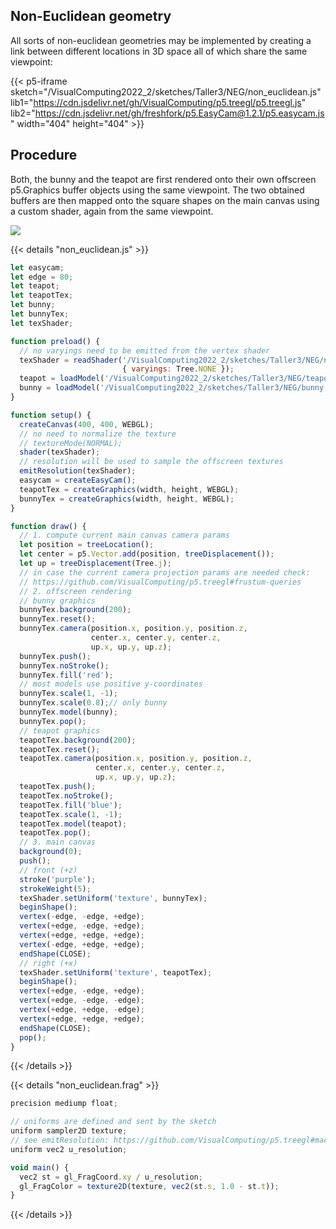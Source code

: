 ## Non-Euclidean geometry #
All sorts of non-euclidean geometries may be implemented by creating a link between different locations in 3D space all of which share the same viewpoint:

{{< p5-iframe sketch="/VisualComputing2022_2/sketches/Taller3/NEG/non_euclidean.js" lib1="https://cdn.jsdelivr.net/gh/VisualComputing/p5.treegl/p5.treegl.js" 
lib2="https://cdn.jsdelivr.net/gh/freshfork/p5.EasyCam@1.2.1/p5.easycam.js" width="404" height="404"  >}}
## Procedure #
Both, the bunny and the teapot are first rendered onto their own offscreen p5.Graphics buffer objects using the same viewpoint. The two obtained buffers are then mapped onto the square shapes on the main canvas using a custom shader, again from the same viewpoint.

<img src="/VisualComputing2022_2/sketches/Taller3/NEG/procedure.png">


{{< details "non_euclidean.js" >}}
```js
let easycam;
let edge = 80;
let teapot;
let teapotTex;
let bunny;
let bunnyTex;
let texShader;

function preload() {
  // no varyings need to be emitted from the vertex shader
  texShader = readShader('/VisualComputing2022_2/sketches/Taller3/NEG/non_euclidean.frag',
                         { varyings: Tree.NONE });
  teapot = loadModel('/VisualComputing2022_2/sketches/Taller3/NEG/teapot.obj', true);
  bunny = loadModel('/VisualComputing2022_2/sketches/Taller3/NEG/bunny.obj', true);
}

function setup() {
  createCanvas(400, 400, WEBGL);
  // no need to normalize the texture
  // textureMode(NORMAL);
  shader(texShader);
  // resolution will be used to sample the offscreen textures
  emitResolution(texShader);
  easycam = createEasyCam();
  teapotTex = createGraphics(width, height, WEBGL);
  bunnyTex = createGraphics(width, height, WEBGL);
}

function draw() {
  // 1. compute current main canvas camera params
  let position = treeLocation();
  let center = p5.Vector.add(position, treeDisplacement());
  let up = treeDisplacement(Tree.j);
  // in case the current camera projection params are needed check:
  // https://github.com/VisualComputing/p5.treegl#frustum-queries
  // 2. offscreen rendering
  // bunny graphics
  bunnyTex.background(200);
  bunnyTex.reset();
  bunnyTex.camera(position.x, position.y, position.z,
                  center.x, center.y, center.z,
                  up.x, up.y, up.z);
  bunnyTex.push();
  bunnyTex.noStroke();
  bunnyTex.fill('red');
  // most models use positive y-coordinates
  bunnyTex.scale(1, -1);
  bunnyTex.scale(0.8);// only bunny
  bunnyTex.model(bunny);
  bunnyTex.pop();
  // teapot graphics
  teapotTex.background(200);
  teapotTex.reset();
  teapotTex.camera(position.x, position.y, position.z,
                   center.x, center.y, center.z,
                   up.x, up.y, up.z);
  teapotTex.push();
  teapotTex.noStroke();
  teapotTex.fill('blue');
  teapotTex.scale(1, -1);
  teapotTex.model(teapot);
  teapotTex.pop();
  // 3. main canvas
  background(0);
  push();
  // front (+z)
  stroke('purple');
  strokeWeight(5);
  texShader.setUniform('texture', bunnyTex);
  beginShape();
  vertex(-edge, -edge, +edge);
  vertex(+edge, -edge, +edge);
  vertex(+edge, +edge, +edge);
  vertex(-edge, +edge, +edge);
  endShape(CLOSE);
  // right (+x)
  texShader.setUniform('texture', teapotTex);
  beginShape();
  vertex(+edge, -edge, +edge);
  vertex(+edge, -edge, -edge);
  vertex(+edge, +edge, -edge);
  vertex(+edge, +edge, +edge);
  endShape(CLOSE);
  pop();
}
```
{{< /details >}}

{{< details "non_euclidean.frag" >}}
```js
precision mediump float;

// uniforms are defined and sent by the sketch
uniform sampler2D texture;
// see emitResolution: https://github.com/VisualComputing/p5.treegl#macros
uniform vec2 u_resolution;

void main() {
  vec2 st = gl_FragCoord.xy / u_resolution;
  gl_FragColor = texture2D(texture, vec2(st.s, 1.0 - st.t));
}
```
{{< /details >}}
